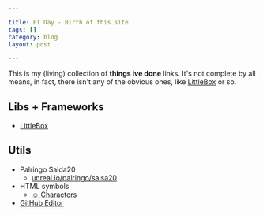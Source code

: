 ```yaml
---

title: PI Day - Birth of this site
tags: []
category: blog
layout: post

---
```


This is my (living) collection of __things ive done__ links. It's not complete by all means, in fact, there isn't any of the obvious ones, like [LittleBox](http://github.com/arielsaldana/littlebox) or so. 


## Libs + Frameworks

* [LittleBox](https://github.com/arielsaldana/littlebox/)


## Utils

* Palringo Salda20
  * [unreal.io/palringo/salsa20](http://unreal.io/)
* HTML symbols
  * [☺ Characters](http://copypastecharacter.com/)
* [GitHub Editor](http://prose.io/)


